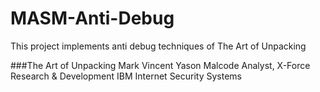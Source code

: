 # MASM-Anti-Debug

This project implements anti debug techniques of The Art of Unpacking

###The Art of Unpacking
Mark Vincent Yason
Malcode Analyst, X-Force Research & Development
IBM Internet Security Systems
